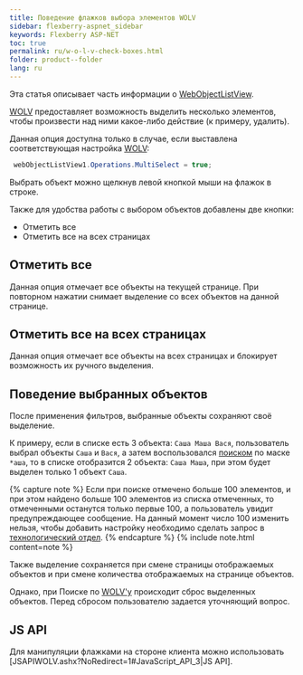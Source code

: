 ```yaml
---
title: Поведение флажков выбора элементов WOLV
sidebar: flexberry-aspnet_sidebar
keywords: Flexberry ASP-NET
toc: true
permalink: ru/w-o-l-v-check-boxes.html
folder: product--folder
lang: ru
---
```

Эта статья описывает часть информации о [WebObjectListView](web-object-list-view.html).

[WOLV](web-object-list-view.html) предоставляет возможность выделить несколько элементов, чтобы произвести над ними какое-либо действие (к примеру, удалить).

Данная опция доступна только в случае, если выставлена соответствующая настройка [WOLV](web-object-list-view.html):

```cs
 webObjectListView1.Operations.MultiSelect = true;
```

Выбрать объект можно щелкнув левой кнопкой мыши на флажок в строке.

Также для удобства работы с выбором объектов добавлены две кнопки:

* Отметить все
* Отметить все на всех страницах

## Отметить все

Данная опция отмечает все объекты на текущей странице. При повторном нажатии снимает выделение со всех объектов на данной странице.

## Отметить все на всех страницах

Данная опция отмечает все объекты на всех страницах и блокирует возможность их ручного выделения.

## Поведение выбранных объектов

После применения фильтров, выбранные объекты сохраняют своё выделение.

К примеру, если в списке есть 3 объекта: `Саша Маша Вася`, пользователь выбрал объекты `Саша` и `Вася`, а затем воспользовался [поиском](w-o-l-v-search.html) по
маске `*аша`, то в списке отобразится 2 объекта: `Саша Маша`, при этом будет выделен только 1 объект `Саша`.

{% capture note %}
Если при поиске отмечено больше 100 элементов, и при этом найдено больше 100 элементов из списка отмеченных, то отмеченными
останутся только первые 100, а пользователь увидит предупреждающее сообщение. На данный момент число 100 изменить нельзя, чтобы добавить настройку необходимо
сделать запрос в [технологический отдел](devprocess_technology.html).
{% endcapture %}
{% include note.html content=note %}

Также выделение сохраняется при смене страницы отображаемых объектов и при смене количества отображаемых на странице объектов.

Однако, при Поиске по [WOLV'y](web-object-list-view.html) происходит сброс выделенных объектов. Перед сбросом пользователю задается уточняющий вопрос.

## JS API

Для манипуляции флажками на стороне клиента можно использовать [JSAPIWOLV.ashx?NoRedirect=1#JavaScript_API_3|JS API].
